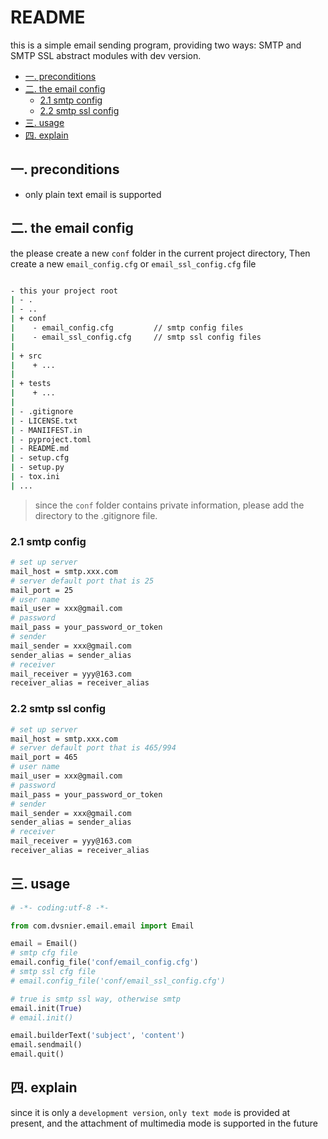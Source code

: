 # README

this is a simple email sending program, providing two ways: SMTP and SMTP SSL abstract modules with dev version.

- [一. preconditions](#一-preconditions)
- [二. the email config](#二-the-email-config)
  - [2.1 smtp config](#21-smtp-config)
  - [2.2 smtp ssl config](#22-smtp-ssl-config)
- [三. usage](#三-usage)
- [四. explain](#四-explain)

## 一. preconditions

- only plain text email is supported

## 二. the email config

the please create a new `conf` folder in the current project directory, Then create a new `email_config.cfg` or `email_ssl_config.cfg` file

```bash

- this your project root
| - .
| - ..
| + conf
|    - email_config.cfg         // smtp config files
|    - email_ssl_config.cfg     // smtp ssl config files
|
| + src
|    + ...
|
| + tests
|    + ...
|
| - .gitignore
| - LICENSE.txt
| - MANIIFEST.in
| - pyproject.toml
| - README.md
| - setup.cfg
| - setup.py
| - tox.ini
| ...

```

> since the `conf` folder contains private information, please add the directory to the .gitignore file.

### 2.1 smtp config

```bash
# set up server
mail_host = smtp.xxx.com
# server default port that is 25
mail_port = 25
# user name
mail_user = xxx@gmail.com
# password
mail_pass = your_password_or_token
# sender
mail_sender = xxx@gmail.com
sender_alias = sender_alias
# receiver
mail_receiver = yyy@163.com
receiver_alias = receiver_alias
```

### 2.2 smtp ssl config

```bash
# set up server
mail_host = smtp.xxx.com
# server default port that is 465/994
mail_port = 465
# user name
mail_user = xxx@gmail.com
# password
mail_pass = your_password_or_token
# sender
mail_sender = xxx@gmail.com
sender_alias = sender_alias
# receiver
mail_receiver = yyy@163.com
receiver_alias = receiver_alias
```

## 三. usage

```python
# -*- coding:utf-8 -*-

from com.dvsnier.email.email import Email

email = Email()
# smtp cfg file
email.config_file('conf/email_config.cfg')
# smtp ssl cfg file
# email.config_file('conf/email_ssl_config.cfg')

# true is smtp ssl way, otherwise smtp
email.init(True)
# email.init()

email.builderText('subject', 'content')
email.sendmail()
email.quit()
```

## 四. explain

since it is only a `development version`, `only text mode` is provided at present, and the attachment of multimedia mode is supported in the future
